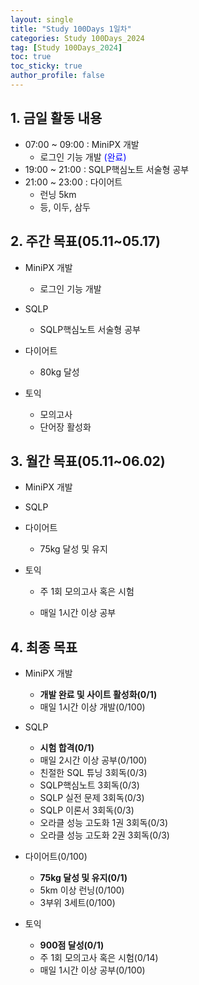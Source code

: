 ```yaml
---
layout: single
title: "Study 100Days 1일차"
categories: Study 100Days_2024
tag: [Study 100Days_2024]
toc: true
toc_sticky: true
author_profile: false
---
```


## 1. 금일 활동 내용

* 07:00 ~ 09:00 : MiniPX 개발
  * 로그인 기능 개발 <span style = "color:blue">(완료)</span>
* 19:00 ~ 21:00 : SQLP핵심노트 서술형 공부
* 21:00 ~ 23:00 : 다이어트
  * 런닝 5km
  * 등, 이두, 삼두



##  2. 주간 목표(05.11~05.17)

* MiniPX 개발
  * 로그인 기능 개발

* SQLP

  * SQLP핵심노트 서술형 공부

* 다이어트
  * 80kg 달성

* 토익

  * 모의고사
  * 단어장 활성화

  

## 3. 월간 목표(05.11~06.02)

* MiniPX 개발
* SQLP
* 다이어트
  * 75kg 달성 및 유지
* 토익

  * 주 1회 모의고사 혹은 시험

  * 매일 1시간 이상 공부



## 4. 최종 목표

* MiniPX 개발
  * **개발 완료 및 사이트 활성화(0/1)**
  * 매일 1시간 이상 개발(0/100)
* SQLP
  * **시험 합격(0/1)**
  * 매일 2시간 이상 공부(0/100)
  * 친절한 SQL 튜닝 3회독(0/3)
  * SQLP핵심노트 3회독(0/3)
  * SQLP 실전 문제 3회독(0/3)
  * SQLP 이론서 3회독(0/3)
  * 오라클 성능 고도화 1권 3회독(0/3)
  * 오라클 성능 고도화 2권 3회독(0/3)
* 다이어트(0/100)
  * **75kg 달성 및 유지(0/1)**
  * 5km 이상 런닝(0/100)
  * 3부위 3세트(0/100)

* 토익
  * **900점 달성(0/1)**
  * 주 1회 모의고사 혹은 시험(0/14)
  * 매일 1시간 이상 공부(0/100)

